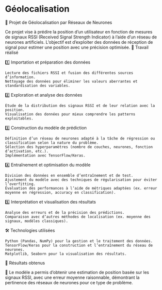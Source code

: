 # Géolocalisation
📌 Projet de Géolocalisation par Réseaux de Neurones

Ce projet vise à prédire la position d’un utilisateur en fonction de mesures de signaux RSSI (Received Signal Strength Indicator) à l’aide d’un réseau de neurones artificiels. L’objectif est d’exploiter des données de réception de signal pour estimer une position avec une précision optimisée.
🚀 Travail réalisé

1️⃣ Importation et préparation des données

    Lecture des fichiers RSSI et fusion des différentes sources d’information.
    Nettoyage des données pour éliminer les valeurs aberrantes et standardisation des variables.

2️⃣ Exploration et analyse des données

    Étude de la distribution des signaux RSSI et de leur relation avec la position.
    Visualisation des données pour mieux comprendre les patterns exploitables.

3️⃣ Construction du modèle de prédiction

    Définition d’un réseau de neurones adapté à la tâche de régression ou classification selon la nature du problème.
    Sélection des hyperparamètres (nombre de couches, neurones, fonction d’activation, etc.).
    Implémentation avec TensorFlow/Keras.

4️⃣ Entraînement et optimisation du modèle

    Division des données en ensemble d’entraînement et de test.
    Ajustement du modèle avec des techniques de régularisation pour éviter l’overfitting.
    Évaluation des performances à l’aide de métriques adaptées (ex. erreur moyenne en régression, accuracy en classification).

5️⃣ Interprétation et visualisation des résultats

    Analyse des erreurs et de la précision des prédictions.
    Comparaison avec d’autres méthodes de localisation (ex. moyenne des signaux, modèles classiques).

🛠️ Technologies utilisées

    Python (Pandas, NumPy) pour la gestion et le traitement des données.
    TensorFlow/Keras pour la construction et l’entraînement du réseau de neurones.
    Matplotlib, Seaborn pour la visualisation des résultats.

🎯 Résultats obtenus

📌 Le modèle a permis d’obtenir une estimation de position basée sur les signaux RSSI, avec une erreur moyenne raisonnable, démontrant la pertinence des réseaux de neurones pour ce type de problème.
